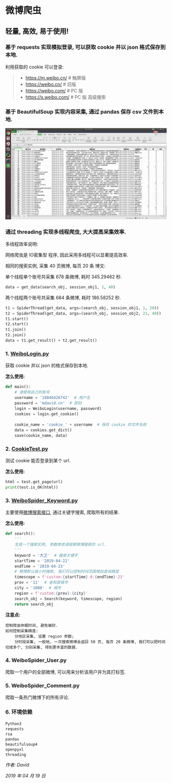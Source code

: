 # 微博爬虫

## 轻量, 高效, 易于使用!

### 基于 requests 实现模拟登录, 可以获取 cookie 并以 json 格式保存到本地.

利用获取的 cookie 可以登录:

> * https://m.weibo.cn/  # 触屏版
> * https://weibo.cn/  # 旧版
> * https://weibo.com/  # PC 版
> * https://s.weibo.com/  # PC 版 高级搜索

### 基于 BeautifulSoup 实现内容采集, 通过 pandas 保存 csv 文件到本地.

![WeiboSpider_Keyword.png](https://github.com/HEUDavid/WeiboSpider/blob/master/pictures/WeiboSpider_Keyword.png)

### 通过 threading 实现多线程爬虫, 大大提高采集效率.

多线程效率说明:

网络爬虫是 IO密集型 程序, 因此采用多线程可以显著提高效率.

相同的搜索实例, 采集 40 页微博, 每页 20 条 博文:

单个线程单个账号共采集 678 条微博, 耗时 345.29462 秒.

```python
data = get_data(search_obj, session_obj1, 1, 40)
```

两个线程两个账号共采集 684 条微博, 耗时 186.58252 秒.

```python
t1 = SpiderThread(get_data, args=(search_obj, session_obj1, 1, 20))
t2 = SpiderThread(get_data, args=(search_obj, session_obj2, 21, 40))
t1.start()
t2.start()
t1.join()
t2.join()
data = t1.get_result() + t2.get_result()
```

### 1. [WeiboLogin.py](https://github.com/HEUDavid/WeiboSpider/blob/master/WeiboLogin.py)

获取 cookie 并以 json 的格式保存到本地.

**怎么使用:**

```python
def main():
    # 请使用自己的账号
    username = '18846426742'  # 用户名
    password = 'mdavid.cn'  # 密码
    login = WeiboLogin(username, password)
    cookies = login.get_cookie()

    cookie_name = 'cookie_' + username  # 保存 cookie 的文件名称
    data = cookies.get_dict()
    save(cookie_name, data)
```

### 2. [CookieTest.py](https://github.com/HEUDavid/WeiboSpider/blob/master/CookieTest.py)

测试 cookie 能否登录到某个 url.

**怎么使用:**

```python
html = test.get_page(url)
print(test.is_OK(html))
```

### 3. [WeiboSpider_Keyword.py](https://github.com/HEUDavid/WeiboSpider/blob/master/WeiboSpider_Keyword.py)

主要使用[微博搜索接口](https://s.weibo.com/), 通过关键字搜索, 爬取所有的结果.

**怎么使用:**

```python
def search():
    '''
    生成一个搜索实例, 参数修改请观察微博搜索的 url.
    '''
    keyword = '大卫'  # 搜索关键字
    startTime = '2019-04-22'
    endTime = '2019-04-23'
    # 微博默认按小时搜索, 我们可以控制时间范围增加查询精度
    timescope = f'custom:{startTime}-0:{endTime}-23'
    prov = '11'  # 省和直辖市
    city = '1000'  # 城市
    region = f'custom:{prov}:{city}'
    search_obj = Search(keyword, timescope, region)
    return search_obj
```

**注意点:**

```
控制爬虫休眠时间, 避免被封.
如何控制采集精度:
    分地区采集, 设置 region 参数;
    分时段采集, 一般地, 一次搜索微博会返回 50 页, 每页 20 条微博, 我们可以把时间切成多个, 分别采集, 得到更丰富的数据.
```

### 4. WeiboSpider_User.py

爬取一个用户的全部微博, 可以用来分析该用户并为其打标签.

### 5. WeiboSpider_Comment.py

爬取一条热门微博下的所有评论.

### 6. 环境依赖

```
Python3
requests
rsa
pandas
beautifulsoup4
openpyxl
threading
```

*作者: David*

*2019 年 04 月 19 日*